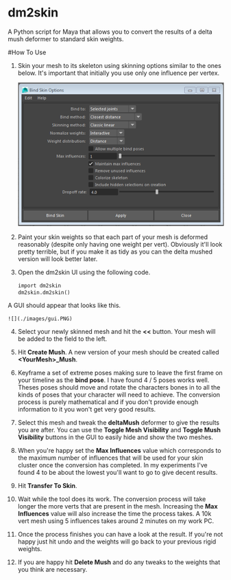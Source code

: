 # dm2skin
 A Python script for Maya that allows you to convert the results of a delta mush deformer to standard skin weights.

#How To Use

1. Skin your mesh to its skeleton using skinning options similar to the ones below. It's important that initially you use only one influence per vertex.

	![](./images/skin_options.PNG)

2. Paint your skin weights so that each part of your mesh is deformed reasonably (despite only having one weight per vert). Obviously it'll look pretty terrible, but if you make it as tidy as you can the delta mushed version will look better later.
3. Open the dm2skin UI using the following code.

	~~~
	import dm2skin
	dm2skin.dm2skin()
	~~~
A GUI should appear that looks like this.

	![](./images/gui.PNG)

4. Select your newly skinned mesh and hit the __<<__ button. Your mesh will be added to the field to the left.

5. Hit __Create Mush__. A new version of your mesh should be created called __<YourMesh\>\_Mush__.

6. Keyframe a set of extreme poses making sure to leave the first frame on your timeline as the __bind pose__. I have found 4 / 5 poses works well. Theses poses should move and rotate the characters bones in to all the kinds of poses that your character will need to achieve. The conversion process is purely mathematical and if you don't provide enough information to it you won't get very good results.  
7. Select this mesh and tweak the __deltaMush__ deformer to give the results you are after. You can use the __Toggle Mesh Visibility__ and __Toggle Mush Visibility__ buttons in the GUI to easily hide and show the two meshes. 

8. When you're happy set the __Max Influences__ value which corresponds to the maximum number of influences that will be used for your skin cluster once the conversion has completed. In my experiments I've found 4 to be about the lowest you'll want to go to give decent results.

9. Hit __Transfer To Skin__.

10. Wait while the tool does its work. The conversion process will take longer the more verts that are present in the mesh. Increasing the __Max Influences__ value will also increase the time the process takes. A 10k vert mesh using 5 influences takes around 2 minutes on my work PC.

11. Once the process finishes you can have a look at the result. If you're not happy just hit undo and the weights will go back to your previous rigid weights.

12. If you are happy hit __Delete Mush__ and do any tweaks to the weights that you think are necessary.
